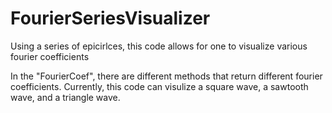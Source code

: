 # FourierSeriesVisualizer

Using a series of epicirlces, this code allows for one to visualize various fourier coefficients

In the "FourierCoef", there are different methods that return different fourier coefficients.
Currently, this code can visulize a square wave, a sawtooth wave, and a triangle wave.

